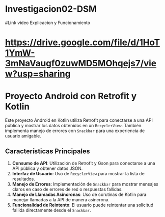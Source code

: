 # Investigacion02-DSM
#Link video Explicacion y Funcionamiento
# https://drive.google.com/file/d/1HoT1YmW-3mNaVaugf0zuwMD5MOhqejs7/view?usp=sharing
# Proyecto Android con Retrofit y Kotlin

Este proyecto Android en Kotlin utiliza Retrofit para conectarse a una API pública y mostrar los datos obtenidos en un `RecyclerView`. También implementa manejo de errores con `Snackbar` para una experiencia de usuario amigable.

## Características Principales

1. **Consumo de API**: Utilización de Retrofit y Gson para conectarse a una API pública y obtener datos JSON.
2. **Interfaz de Usuario**: Uso de `RecyclerView` para mostrar la lista de resultados.
3. **Manejo de Errores**: Implementación de `Snackbar` para mostrar mensajes claros en caso de errores de red o respuestas fallidas.
4. **Manejo de Llamadas Asíncronas**: Uso de corutinas de Kotlin para manejar llamadas a la API de manera asíncrona.
5. **Funcionalidad de Reintento**: El usuario puede reintentar una solicitud fallida directamente desde el `Snackbar`.
